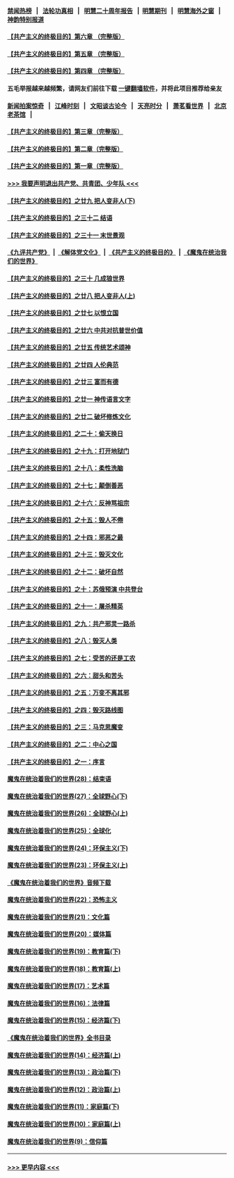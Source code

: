 #### [禁闻热榜](热点新闻.md?=0)  &nbsp;&nbsp;|&nbsp;&nbsp; [法轮功真相](https://github.com/gfw-breaker/truth/blob/master/README.md?=0) &nbsp;&nbsp;|&nbsp;&nbsp; [明慧二十周年报告](https://github.com/gfw-breaker/mh-reports/blob/master/README.md?=0) &nbsp;&nbsp;|&nbsp;&nbsp;[明慧期刊](https://github.com/gfw-breaker/mh-qikan) &nbsp;&nbsp;|&nbsp;&nbsp; [明慧海外之窗](https://github.com/gfw-breaker/mh-news/blob/master/README.md?=0) &nbsp;&nbsp;|&nbsp;&nbsp; [神韵特别报道](https://github.com/gfw-breaker/mh-news/blob/master/shenyun.md?=0)
#### [【共产主义的终极目的】第六章 （完整版）](../pages/nsc422/n11428913.md?t=02271702) 
#### [【共产主义的终极目的】第五章 （完整版）](../pages/nsc422/n11428912.md?t=02271702) 
#### [【共产主义的终极目的】第四章 （完整版）](../pages/nsc422/n11428907.md?t=02271702) 
#### 五毛举报越来越频繁，请网友们前往下载 [一键翻墙软件](https://github.com/gfw-breaker/ssr-accounts)，并将此项目推荐给亲友
#### [新闻拍案惊奇](https://github.com/gfw-breaker/banned-news/blob/master/pages/link4.md) &nbsp;&nbsp;|&nbsp;&nbsp; [江峰时刻](https://github.com/gfw-breaker/banned-news/blob/master/pages/link4.md) &nbsp;&nbsp;|&nbsp;&nbsp; [文昭谈古论今](https://github.com/gfw-breaker/banned-news/blob/master/pages/link4.md) &nbsp;&nbsp;|&nbsp;&nbsp; [天亮时分](https://github.com/gfw-breaker/banned-news/blob/master/pages/link4.md) &nbsp;&nbsp;|&nbsp;&nbsp; [萧茗看世界](https://github.com/gfw-breaker/banned-news/blob/master/pages/link4.md) &nbsp;&nbsp;|&nbsp;&nbsp; [北京老茶馆](https://github.com/gfw-breaker/banned-news/blob/master/pages/link4.md) &nbsp;&nbsp;|&nbsp;&nbsp; 
#### [【共产主义的终极目的】第三章（完整版）](../pages/nsc422/n11428848.md?t=02271702) 
#### [【共产主义的终极目的】第二章（完整版）](../pages/nsc422/n11428831.md?t=02271702) 
#### [【共产主义的终极目的】第一章（完整版）](../pages/nsc422/n11417651.md?t=02271702) 
#### [>>> 我要声明退出共产党、共青团、少年队 <<<](https://github.com/begood0513/goodnews/blob/master/quit/letter.md) 
#### [【共产主义的终极目的】之廿九 把人变非人(下)](../pages/nsc422/n11344140.md?t=02271702) 
#### [【共产主义的终极目的】之三十二 结语](../pages/nsc422/n11360535.md?t=02271702) 
#### [【共产主义的终极目的】之三十一 末世景观](../pages/nsc422/n11351129.md?t=02271702) 
#### [《九评共产党》](https://github.com/begood0513/9ping.md/blob/master/README.md) &nbsp;|&nbsp; [《解体党文化》](../../../../jtdwh.md/blob/master/README.md)  &nbsp;|&nbsp; [《共产主义的终极目的》](../../../../gczydzjmd.md/blob/master/README.md) &nbsp;|&nbsp; [《魔鬼在统治我们的世界》](../../../../mgztzwmdsj.md/blob/master/README.md) 
#### [【共产主义的终极目的】之三十 几成狼世界](../pages/nsc422/n11348280.md?t=02271702) 
#### [【共产主义的终极目的】之廿八 把人变非人(上)](../pages/nsc422/n11340492.md?t=02271702) 
#### [【共产主义的终极目的】之廿七 以恨立国](../pages/nsc422/n11336944.md?t=02271702) 
#### [【共产主义的终极目的】之廿六 中共对抗普世价值](../pages/nsc422/n11324785.md?t=02271702) 
#### [【共产主义的终极目的】之廿五 传统艺术颂神](../pages/nsc422/n11296396.md?t=02271702) 
#### [【共产主义的终极目的】之廿四 人伦典范](../pages/nsc422/n11296397.md?t=02271702) 
#### [【共产主义的终极目的】之廿三 富而有德](../pages/nsc422/n11283598.md?t=02271702) 
#### [【共产主义的终极目的】之廿一 神传语言文字](../pages/nsc422/n11263265.md?t=02271702) 
#### [【共产主义的终极目的】之廿二 破坏修炼文化](../pages/nsc422/n11245728.md?t=02271702) 
#### [【共产主义的终极目的】之二十：偷天换日](../pages/nsc422/n11238846.md?t=02271702) 
#### [【共产主义的终极目的】之十九：打开地狱门](../pages/nsc422/n11206376.md?t=02271702) 
#### [【共产主义的终极目的】之十八：柔性洗脑](../pages/nsc422/n11199994.md?t=02271702) 
#### [【共产主义的终极目的】之十七：颠倒善恶](../pages/nsc422/n11179782.md?t=02271702) 
#### [【共产主义的终极目的】之十六：反神骂祖宗](../pages/nsc422/n11166798.md?t=02271702) 
#### [【共产主义的终极目的】之十五：毁人不倦](../pages/nsc422/n11166792.md?t=02271702) 
#### [【共产主义的终极目的】之十四：邪恶之最](../pages/nsc422/n11150249.md?t=02271702) 
#### [【共产主义的终极目的】之十三：毁灭文化](../pages/nsc422/n11135227.md?t=02271702) 
#### [【共产主义的终极目的】之十二：破坏自然](../pages/nsc422/n11135214.md?t=02271702) 
#### [【共产主义的终极目的】之十：苏俄预演 中共登台](../pages/nsc422/n11118424.md?t=02271702) 
#### [【共产主义的终极目的】之十一：屠杀精英](../pages/nsc422/n11118442.md?t=02271702) 
#### [【共产主义的终极目的】之九：共产邪灵一路杀](../pages/nsc422/n11114139.md?t=02271702) 
#### [【共产主义的终极目的】之八：毁灭人类](../pages/nsc422/n11108503.md?t=02271702) 
#### [【共产主义的终极目的】之七：受苦的还是工农](../pages/nsc422/n11101809.md?t=02271702) 
#### [【共产主义的终极目的】之六：甜头和苦头](../pages/nsc422/n11096971.md?t=02271702) 
#### [【共产主义的终极目的】之五：万变不离其邪](../pages/nsc422/n11091285.md?t=02271702) 
#### [【共产主义的终极目的】之四：毁灭路线图](../pages/nsc422/n11086284.md?t=02271702) 
#### [【共产主义的终极目的】之三：马克思魔变](../pages/nsc422/n11061941.md?t=02271702) 
#### [【共产主义的终极目的】之二：中心之国](../pages/nsc422/n11047728.md?t=02271702) 
#### [【共产主义的终极目的】之一：序言](../pages/nsc422/n11086077.md?t=02271702) 
#### [魔鬼在统治着我们的世界(28)：结束语](../pages/nsc422/n10936246.md?t=02271702) 
#### [魔鬼在统治着我们的世界(27)：全球野心(下)](../pages/nsc422/n10928319.md?t=02271702) 
#### [魔鬼在统治着我们的世界(26)：全球野心(上)](../pages/nsc422/n10900318.md?t=02271702) 
#### [魔鬼在统治着我们的世界(25)：全球化](../pages/nsc422/n10788205.md?t=02271702) 
#### [魔鬼在统治着我们的世界(24)：环保主义(下)](../pages/nsc422/n10695307.md?t=02271702) 
#### [魔鬼在统治着我们的世界(23)：环保主义(上)](../pages/nsc422/n10688613.md?t=02271702) 
#### [《魔鬼在统治着我们的世界》音频下载](../pages/nsc422/n10635553.md?t=02271702) 
#### [魔鬼在统治着我们的世界(22)：恐怖主义](../pages/nsc422/n10614727.md?t=02271702) 
#### [魔鬼在统治着我们的世界(21)：文化篇](../pages/nsc422/n10597706.md?t=02271702) 
#### [魔鬼在统治着我们的世界(20)：媒体篇](../pages/nsc422/n10586579.md?t=02271702) 
#### [魔鬼在统治着我们的世界(19)：教育篇(下)](../pages/nsc422/n10564808.md?t=02271702) 
#### [魔鬼在统治着我们的世界(18)：教育篇(上)](../pages/nsc422/n10526970.md?t=02271702) 
#### [魔鬼在统治着我们的世界(17)：艺术篇](../pages/nsc422/n10499093.md?t=02271702) 
#### [魔鬼在统治着我们的世界(16)：法律篇](../pages/nsc422/n10485969.md?t=02271702) 
#### [魔鬼在统治着我们的世界(15)：经济篇(下)](../pages/nsc422/n10469975.md?t=02271702) 
#### [《魔鬼在统治着我们的世界》全书目录](../pages/nsc422/n10464261.md?t=02271702) 
#### [魔鬼在统治着我们的世界(14)：经济篇(上)](../pages/nsc422/n10457370.md?t=02271702) 
#### [魔鬼在统治着我们的世界(13)：政治篇(下)](../pages/nsc422/n10448270.md?t=02271702) 
#### [魔鬼在统治着我们的世界(12)：政治篇(上)](../pages/nsc422/n10444576.md?t=02271702) 
#### [魔鬼在统治着我们的世界(11)：家庭篇(下)](../pages/nsc422/n10440961.md?t=02271702) 
#### [魔鬼在统治着我们的世界(10)：家庭篇(上)](../pages/nsc422/n10435448.md?t=02271702) 
#### [魔鬼在统治着我们的世界(9)：信仰篇](../pages/nsc422/n10432159.md?t=02271702) 

----
#### [ >>> 更早内容 <<< ](../indexes/nsc422-earlier.md)
